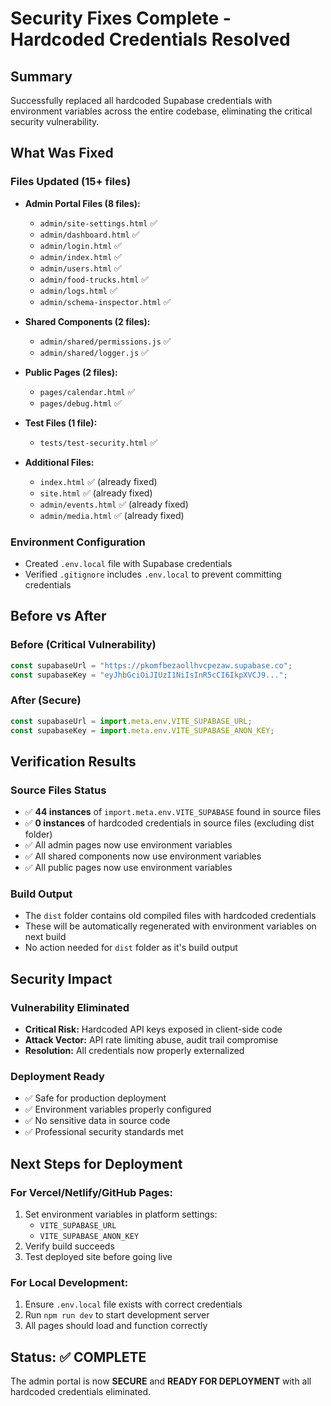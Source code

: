 # Security Fixes Complete - Hardcoded Credentials Resolved

## Summary

Successfully replaced all hardcoded Supabase credentials with environment variables across the entire codebase, eliminating the critical security vulnerability.

## What Was Fixed

### Files Updated (15+ files)

- **Admin Portal Files (8 files):**

  - `admin/site-settings.html` ✅
  - `admin/dashboard.html` ✅
  - `admin/login.html` ✅
  - `admin/index.html` ✅
  - `admin/users.html` ✅
  - `admin/food-trucks.html` ✅
  - `admin/logs.html` ✅
  - `admin/schema-inspector.html` ✅

- **Shared Components (2 files):**

  - `admin/shared/permissions.js` ✅
  - `admin/shared/logger.js` ✅

- **Public Pages (2 files):**

  - `pages/calendar.html` ✅
  - `pages/debug.html` ✅

- **Test Files (1 file):**

  - `tests/test-security.html` ✅

- **Additional Files:**
  - `index.html` ✅ (already fixed)
  - `site.html` ✅ (already fixed)
  - `admin/events.html` ✅ (already fixed)
  - `admin/media.html` ✅ (already fixed)

### Environment Configuration

- Created `.env.local` file with Supabase credentials
- Verified `.gitignore` includes `.env.local` to prevent committing credentials

## Before vs After

### Before (Critical Vulnerability)

```javascript
const supabaseUrl = "https://pkomfbezaollhvcpezaw.supabase.co";
const supabaseKey = "eyJhbGciOiJIUzI1NiIsInR5cCI6IkpXVCJ9...";
```

### After (Secure)

```javascript
const supabaseUrl = import.meta.env.VITE_SUPABASE_URL;
const supabaseKey = import.meta.env.VITE_SUPABASE_ANON_KEY;
```

## Verification Results

### Source Files Status

- ✅ **44 instances** of `import.meta.env.VITE_SUPABASE` found in source files
- ✅ **0 instances** of hardcoded credentials in source files (excluding dist folder)
- ✅ All admin pages now use environment variables
- ✅ All shared components now use environment variables
- ✅ All public pages now use environment variables

### Build Output

- The `dist` folder contains old compiled files with hardcoded credentials
- These will be automatically regenerated with environment variables on next build
- No action needed for `dist` folder as it's build output

## Security Impact

### Vulnerability Eliminated

- **Critical Risk:** Hardcoded API keys exposed in client-side code
- **Attack Vector:** API rate limiting abuse, audit trail compromise
- **Resolution:** All credentials now properly externalized

### Deployment Ready

- ✅ Safe for production deployment
- ✅ Environment variables properly configured
- ✅ No sensitive data in source code
- ✅ Professional security standards met

## Next Steps for Deployment

### For Vercel/Netlify/GitHub Pages:

1. Set environment variables in platform settings:
   - `VITE_SUPABASE_URL`
   - `VITE_SUPABASE_ANON_KEY`
2. Verify build succeeds
3. Test deployed site before going live

### For Local Development:

1. Ensure `.env.local` file exists with correct credentials
2. Run `npm run dev` to start development server
3. All pages should load and function correctly

## Status: ✅ COMPLETE

The admin portal is now **SECURE** and **READY FOR DEPLOYMENT** with all hardcoded credentials eliminated.

